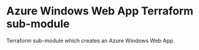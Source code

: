 # Azure Windows Web App Terraform sub-module

Terraform sub-module which creates an Azure Windows Web App.
